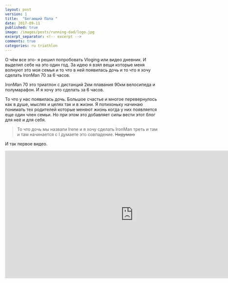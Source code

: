 ```yaml
---
layout: post
version: 1
title:  "Бегающий Папа "
date: 2017-09-11
published: true
image: /images/posts/running-dad/logo.jpg
excerpt_separator: <!-- excerpt -->
comments: true
categories: ru triathlon
---
```


О чём все это- я решил попробовать Vloging или видео дневник. И выделил себе на это один год.
За идею я взял вещи которые  меня волнуют это моя семья и то что в ней появилась дочь и то что я хочу сделать IronMan 70  за 6 часов.

IronMan 70 это триатлон с дистанций 2км плавания 90км велосипеда и полумарафон. И я хочу это сделать за 6 часов.

То что у нас появилась дочь. Большое счастье и многое перевернулось как в душе, мыслях и целях так и в жизни. Я потихоньку начинаю понимать тех родителей которые  меняют жизнь когда у них появляется еще один член семьи. Но при этом это добавляет силы вести этот блог для неё и для себя.

<!-- excerpt --> 

>То что дочь мы назвали Irene и я хочу сделать IronMan треть и там и там начинается с I думаете это совпадение.
>  ~~Нидумаю~~

И так первое видео.

<iframe width="840" height="420"
src="https://www.youtube.com/embed/2eKysWCDXws" frameborder="0" allowfullscreen></iframe>
